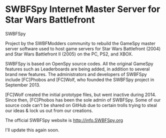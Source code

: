# SWBFSpy Internet Master Server for Star Wars Battlefront
SWBFSpy

Project by the SWBFModders community to rebuild the GameSpy master server software used to host game servers for Star Wars Battlefront (2004) and Star Wars Battlefront II (2005) on the PC, PS2, and XBOX. 

SWBFSpy is based on OpenSpy source codes. All the original GameSpy features such as Leaderboards are being added, in addition to several brand new features. The administrators and developers of SWBFSpy include [FC]Phobos and [FC]Wolf, who founded the SWBFSpy project in September 2013. 

[FC]Wolf created the initial prototype files, but went inactive during 2014. Since then, [FC]Phobos has been the sole admin of SWBFSpy. Some of our source code can't be shared on GitHub due to certain trolls trying to steal our ideas & lock us out from our creations.

The official SWBFSpy website is http://info.SWBFSpy.org

I'll update this again soon. 

